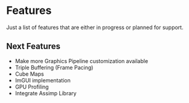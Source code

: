 # Features
Just a list of features that are either in progress or planned for support.

## Next Features
- Make more Graphics Pipeline customization available
- Triple Buffering (Frame Pacing)
- Cube Maps
- ImGUI implementation
- GPU Profiling
- Integrate Assimp Library